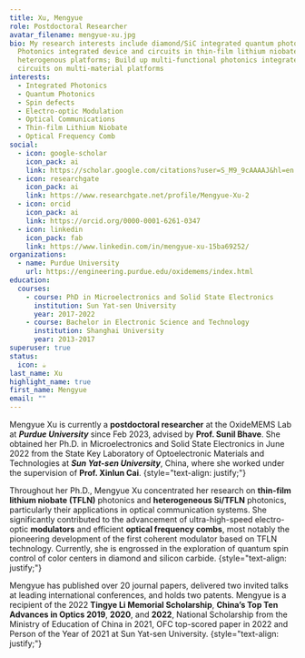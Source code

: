 ```yaml
---
title: Xu, Mengyue
role: Postdoctoral Researcher
avatar_filename: mengyue-xu.jpg
bio: My research interests include diamond/SiC integrated quantum photonics;
  Photonics integrated device and circuits in thin-film lithium niobate and
  heterogenous platforms; Build up multi-functional photonics integrated
  circuits on multi-material platforms
interests:
  - Integrated Photonics
  - Quantum Photonics
  - Spin defects
  - Electro-optic Modulation
  - Optical Communications
  - Thin-film Lithium Niobate
  - Optical Frequency Comb
social:
  - icon: google-scholar
    icon_pack: ai
    link: https://scholar.google.com/citations?user=S_M9_9cAAAAJ&hl=en
  - icon: researchgate
    icon_pack: ai
    link: https://www.researchgate.net/profile/Mengyue-Xu-2
  - icon: orcid
    icon_pack: ai
    link: https://orcid.org/0000-0001-6261-0347
  - icon: linkedin
    icon_pack: fab
    link: https://www.linkedin.com/in/mengyue-xu-15ba69252/
organizations:
  - name: Purdue University
    url: https://engineering.purdue.edu/oxidemems/index.html
education:
  courses:
    - course: PhD in Microelectronics and Solid State Electronics
      institution: Sun Yat-sen University
      year: 2017-2022
    - course: Bachelor in Electronic Science and Technology
      institution: Shanghai University
      year: 2013-2017
superuser: true
status:
  icon: ☕️
last_name: Xu
highlight_name: true
first_name: Mengyue
email: ""
---
```

Mengyue Xu is currently a **postdoctoral researcher** at the OxideMEMS Lab at ***Purdue University*** since Feb 2023, advised by **Prof. Sunil Bhave**. She obtained her Ph.D. in Microelectronics and Solid State Electronics in June 2022 from the State Key Laboratory of Optoelectronic Materials and Technologies at ***Sun Yat-sen University***, China, where she worked under the supervision of **Prof. Xinlun Cai**.
{style="text-align: justify;"}

Throughout her Ph.D., Mengyue Xu concentrated her research on **thin-film lithium niobate (TFLN)** photonics and **heterogeneous Si/TFLN** photonics, particularly their applications in optical communication systems. She significantly contributed to the advancement of ultra-high-speed electro-optic **modulators** and efficient **optical frequency combs**, most notably the pioneering development of the first coherent modulator based on TFLN technology. Currently, she is engrossed in the exploration of quantum spin control of color centers in diamond and silicon carbide.
{style="text-align: justify;"}

Mengyue has published over 20 journal papers, delivered two invited talks at leading international conferences, and holds two patents. Mengyue is a recipient of the 2022 **Tingye Li Memorial Scholarship**, **China’s Top Ten Advances in Optics 2019**, **2020**, and **2022**, National Scholarship from the Ministry of Education of China in 2021, OFC top-scored paper in 2022 and Person of the Year of 2021 at Sun Yat-sen University.
{style="text-align: justify;"}